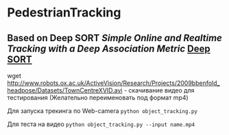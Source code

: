 # PedestrianTracking
## Based on Deep SORT *Simple Online and Realtime Tracking with a Deep Association Metric* [Deep SORT](https://github.com/nwojke/deep_sort)

wget http://www.robots.ox.ac.uk/ActiveVision/Research/Projects/2009bbenfold_headpose/Datasets/TownCentreXVID.avi - скачивание видео для тестирования (Желательно переименовать под формат mp4)

Для запуска трекинга по Web-camera  ```python object_tracking.py```

Для теста на видео `python object_tracking.py --input name.mp4` 
